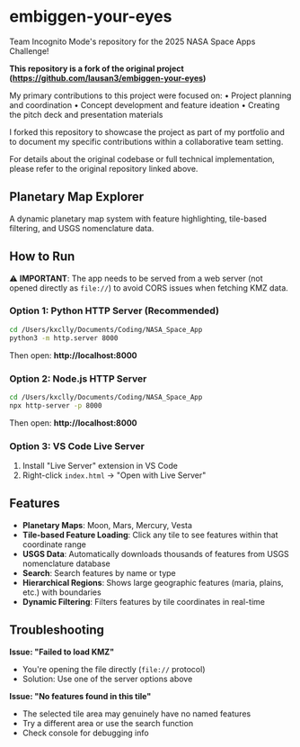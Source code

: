 # embiggen-your-eyes
Team Incognito Mode's repository for the 2025 NASA Space Apps Challenge!

**This repository is a fork of the original project (https://github.com/lausan3/embiggen-your-eyes)**

My primary contributions to this project were focused on:
	•	Project planning and coordination
	•	Concept development and feature ideation
	•	Creating the pitch deck and presentation materials

I forked this repository to showcase the project as part of my portfolio and to document my specific contributions within a collaborative team setting.

For details about the original codebase or full technical implementation, please refer to the original repository linked above.

## Planetary Map Explorer

A dynamic planetary map system with feature highlighting, tile-based filtering, and USGS nomenclature data.

## How to Run

⚠️ **IMPORTANT**: The app needs to be served from a web server (not opened directly as `file://`) to avoid CORS issues when fetching KMZ data.

### Option 1: Python HTTP Server (Recommended)

```bash
cd /Users/kxclly/Documents/Coding/NASA_Space_App
python3 -m http.server 8000
```

Then open: **http://localhost:8000**

### Option 2: Node.js HTTP Server

```bash
cd /Users/kxclly/Documents/Coding/NASA_Space_App
npx http-server -p 8000
```

Then open: **http://localhost:8000**

### Option 3: VS Code Live Server

1. Install "Live Server" extension in VS Code
2. Right-click `index.html` → "Open with Live Server"

## Features

- **Planetary Maps**: Moon, Mars, Mercury, Vesta
- **Tile-based Feature Loading**: Click any tile to see features within that coordinate range
- **USGS Data**: Automatically downloads thousands of features from USGS nomenclature database
- **Search**: Search features by name or type
- **Hierarchical Regions**: Shows large geographic features (maria, plains, etc.) with boundaries
- **Dynamic Filtering**: Filters features by tile coordinates in real-time

## Troubleshooting

**Issue: "Failed to load KMZ"**
- You're opening the file directly (`file://` protocol)
- Solution: Use one of the server options above

**Issue: "No features found in this tile"**
- The selected tile area may genuinely have no named features
- Try a different area or use the search function
- Check console for debugging info
